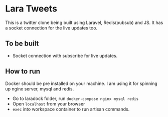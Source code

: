 # Lara Tweets

This is a twitter clone being built using Laravel, Redis(pubsub) and JS. It has a socket connection for the live updates too.

## To be built
- Socket connection with subscribe for live updates.

## How to run

Docker should be pre installed on your machine. I am using it for spinning up nginx server, mysql and redis.

- Go to laradock folder, run `docker-compose nginx mysql redis`
- Open `localhost` from your browser
- `exec` into workspace container to run artisan commands.